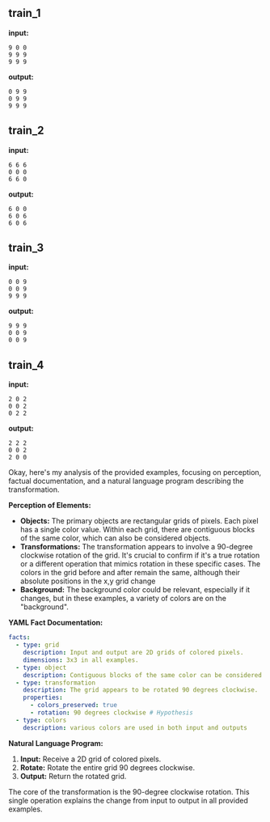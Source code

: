 
## train_1

**input:**
```
9 0 0
9 9 9
9 9 9
```


**output:**
```
0 9 9
0 9 9
9 9 9
```


## train_2

**input:**
```
6 6 6
0 0 0
6 6 0
```


**output:**
```
6 0 0
6 0 6
6 0 6
```


## train_3

**input:**
```
0 0 9
0 0 9
9 9 9
```


**output:**
```
9 9 9
0 0 9
0 0 9
```


## train_4

**input:**
```
2 0 2
0 0 2
0 2 2
```


**output:**
```
2 2 2
0 0 2
2 0 0
```

Okay, here's my analysis of the provided examples, focusing on perception, factual documentation, and a natural language program describing the transformation.

**Perception of Elements:**

*   **Objects:** The primary objects are rectangular grids of pixels. Each pixel has a single color value.  Within each grid, there are contiguous blocks of the same color, which can also be considered objects.
*   **Transformations:** The transformation appears to involve a 90-degree clockwise rotation of the grid.  It's crucial to confirm if it's a true rotation or a different operation that mimics rotation in these specific cases. The colors in the grid before and after remain the same, although their absolute positions in the x,y grid change
*   **Background:** The background color could be relevant, especially if it changes, but in these examples, a variety of colors are on the "background".

**YAML Fact Documentation:**


```yaml
facts:
  - type: grid
    description: Input and output are 2D grids of colored pixels.
    dimensions: 3x3 in all examples.
  - type: object
    description: Contiguous blocks of the same color can be considered objects.
  - type: transformation
    description: The grid appears to be rotated 90 degrees clockwise.
    properties:
      - colors_preserved: true
      - rotation: 90 degrees clockwise # Hypothesis
  - type: colors
    description: various colors are used in both input and outputs
```


**Natural Language Program:**

1.  **Input:** Receive a 2D grid of colored pixels.
2.  **Rotate:** Rotate the entire grid 90 degrees clockwise.
3.  **Output:** Return the rotated grid.

The core of the transformation is the 90-degree clockwise rotation. This single operation explains the change from input to output in all provided examples.

